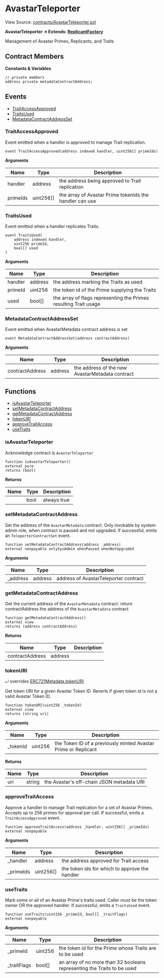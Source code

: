# AvastarTeleporter

View Source: [contracts/AvastarTeleporter.sol](https://github.com/Dapp-Wizards/Avastars-Contracts/blob/master/contracts/AvastarTeleporter.sol)

**AvastarTeleporter** **↗ Extends: [ReplicantFactory](contracts/ReplicantFactory.md)**

Management of Avastar Primes, Replicants, and Traits

## Contract Members
**Constants & Variables**

```solidity
// private members
address private metadataContractAddress;

```

## **Events**

- [TraitAccessApproved](#traitaccessapproved)
- [TraitsUsed](#traitsused)
- [MetadataContractAddressSet](#metadatacontractaddressset)

### TraitAccessApproved

Event emitted when a handler is approved to manage Trait replication.

```solidity
event TraitAccessApproved(address indexed handler, uint256[] primeIds)
```

**Arguments**

| Name        | Type           | Description  |
| ------------- |------------- | -----|
| handler | address | the address being approved to Trait replication | 
| primeIds | uint256[] | the array of Avastar Prime tokenIds the handler can use | 

### TraitsUsed

Event emitted when a handler replicates Traits.

```solidity
event TraitsUsed(
	address indexed handler,
	uint256 primeId,
	bool[] used
)
```

**Arguments**

| Name        | Type           | Description  |
| ------------- |------------- | -----|
| handler | address | the address marking the Traits as used | 
| primeId | uint256 | the token id of the Prime supplying the Traits | 
| used | bool[] | the array of flags representing the Primes resulting Trait usage | 

### MetadataContractAddressSet

Event emitted when AvastarMetadata contract address is set

```solidity
event MetadataContractAddressSet(address contractAddress)
```

**Arguments**

| Name        | Type           | Description  |
| ------------- |------------- | -----|
| contractAddress | address | the address of the new AvastarMetadata contract | 

## **Functions**

- [isAvastarTeleporter](#isavastarteleporter)
- [setMetadataContractAddress](#setmetadatacontractaddress)
- [getMetadataContractAddress](#getmetadatacontractaddress)
- [tokenURI](#tokenuri)
- [approveTraitAccess](#approvetraitaccess)
- [useTraits](#usetraits)

### isAvastarTeleporter

Acknowledge contract is `AvastarTeleporter`

```solidity
function isAvastarTeleporter()
external pure
returns (bool)
```

**Returns**

| Name        | Type           | Description  |
| ------------- |------------- | -----|
|  | bool | always true | 

### setMetadataContractAddress

Set the address of the `AvastarMetadata` contract.
Only invokable by system admin role, when contract is paused and not upgraded.
If successful, emits an `TeleporterContractSet` event.

```solidity
function setMetadataContractAddress(address _address)
external nonpayable onlySysAdmin whenPaused whenNotUpgraded 
```

**Arguments**

| Name        | Type           | Description  |
| ------------- |------------- | -----|
| _address | address | address of AvastarTeleporter contract | 

### getMetadataContractAddress

Get the current address of the `AvastarMetadata` contract.
return contractAddress the address of the `AvastarMetadata` contract

```solidity
function getMetadataContractAddress()
external view
returns (address contractAddress)
```

**Returns**

| Name        | Type           | Description  |
| ------------- |------------- | -----|
| contractAddress | address |  | 

### tokenURI

⤾ overrides [ERC721Metadata.tokenURI](contracts/ERC721Metadata.md#tokenuri)

Get token URI for a given Avastar Token ID.
Reverts if given token id is not a valid Avastar Token ID.

```solidity
function tokenURI(uint256 _tokenId)
external view
returns (string uri)
```

**Arguments**

| Name        | Type           | Description  |
| ------------- |------------- | -----|
| _tokenId | uint256 | the Token ID of a previously minted Avastar Prime or Replicant | 

**Returns**

| Name        | Type           | Description  |
| ------------- |------------- | -----|
| uri | string | the Avastar's off-chain JSON metadata URI | 

### approveTraitAccess

Approve a handler to manage Trait replication for a set of Avastar Primes.
Accepts up to 256 primes for approval per call.
If successful, emits a `TraitAccessApproved` event.

```solidity
function approveTraitAccess(address _handler, uint256[] _primeIds)
external nonpayable
```

**Arguments**

| Name        | Type           | Description  |
| ------------- |------------- | -----|
| _handler | address | the address approved for Trait access | 
| _primeIds | uint256[] | the token ids for which to approve the handler | 

### useTraits

Mark some or all of an Avastar Prime's traits used.
Caller must be the token owner OR the approved handler.
If successful, emits a `TraitsUsed` event.

```solidity
function useTraits(uint256 _primeId, bool[] _traitFlags)
external nonpayable
```

**Arguments**

| Name        | Type           | Description  |
| ------------- |------------- | -----|
| _primeId | uint256 | the token id for the Prime whose Traits are to be used | 
| _traitFlags | bool[] | an array of no more than 32 booleans representing the Traits to be used | 

